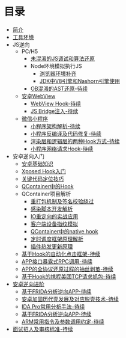 # 目录

* [简介](README.md)
* [工具环境](/base/tools-and-environment.md)
* JS逆向
    * PC/H5
        * [未混淆的JS调试和算法还原](/js/js-reverse-entry.md)
        * Node环境模拟执行JS
            * [浏览器环境补齐](/js/browser-env-fix.md)
            * [JDK中V8引擎和Nashorn引擎使用](/js/jvm-js-execute-engine.md)
        * [OB混淆的AST还原-待续]()
    * [安卓WebView]()
        * [WebView Hook-待续]()
        * [JS Bridge注入-待续]()
    * [微信小程序]()
        * [小程序架构解析-待续]()
        * [小程序反编译及代码修复-待续]()
        * [渲染层和逻辑层的两种Hook方式-待续]()
        * [小程序网络请求Hook-待续]()
* 安卓逆向入门
    * [安卓基础知识](/android/android-base-knowledge.md)
    * [Xposed Hook入门](/android/xposed-hook-simple.md)
    * [关键代码定位技巧](/android/keycode-locate-tips.md)
    * [QContainer中的Hook](/android/QContainer-hook.md)
    * QContainer项目解析
        * [重打包机制及签名校验绕过](/qcontainer/qcontainer-patch.md)
        * [感染脚本开发解析](/qcontainer/container-builder.md)
        * [IO重定向的实战应用](/qcontainer/qcontainer-io-relocate.md)
        * [客户端设备指纹模拟](/qcontainer/device-fingerprint.md)
        * [QContainer中的native hook](/qcontainer/qcontainer-native-hook.md)
        * [定时调度框架原理解析](/qcontainer/qconatiner-scheduler.md)
        * [插件热发更新原理](/qcontainer/qcontainer-hotplugin.md)
    * [基于Hook的自动化点击框架-待续]()
    * [APP接口暴露式RPC调用-待续]()
    * [APP的全协议还原过程的抽丝剥茧-待续]()
    * [基于Hook的携程美团TCP请求抓包-待续]()
* [安卓逆向进阶]()
    * [基于FRIDA分析逆向APP-待续]()
    * [安卓加固历代壳发展及对应脱壳技术-待续]()
    * [IDA Pro常用分析手法-待续]()
    * [基于FRIDA分析逆向APP-待续]()
    * [ARM常用指令及参数调用约定-待续]()
* [面试招人及审核标准-待续]()
